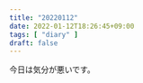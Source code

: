```yaml
---
title: "20220112"
date: 2022-01-12T18:26:45+09:00
tags: [ "diary" ]
draft: false
---
```


今日は気分が悪いです。